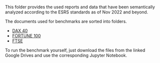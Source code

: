 This folder provides the used reports and data that have been semantically analyzed according to the ESRS standards as of Nov 2022 and beyond.

The documents used for benchmarks are sorted into folders.

* [DAX 40](https://drive.google.com/drive/folders/1SX7obv8CIstW7x-dOkC5YrnAC3NCM8ne?usp=sharing)
* [FORTUNE 100](https://drive.google.com/drive/folders/1Z0U8nk0QiOIvbnVSribmaH_7copjGSus?usp=sharing)
* [FTSE](https://drive.google.com/drive/folders/1W1cF-G2A_PJ0oCaZxcvEH8J2qeoF8VWh?usp=sharing)

To run the benchmark yourself, just download the files from the linked Google Drives and use the corresponding Jupyter Notebook.
